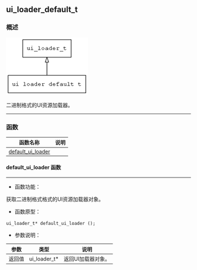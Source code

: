 ## ui\_loader\_default\_t
### 概述
![image](images/ui_loader_default_t_0.png)


 二进制格式的UI资源加载器。



----------------------------------
### 函数
<p id="ui_loader_default_t_methods">

| 函数名称 | 说明 | 
| -------- | ------------ | 
| <a href="#ui_loader_default_t_default_ui_loader">default\_ui\_loader</a> |  |
#### default\_ui\_loader 函数
-----------------------

* 函数功能：

> <p id="ui_loader_default_t_default_ui_loader">
 获取二进制格式格式的UI资源加载器对象。




* 函数原型：

```
ui_loader_t* default_ui_loader ();
```

* 参数说明：

| 参数 | 类型 | 说明 |
| -------- | ----- | --------- |
| 返回值 | ui\_loader\_t* | 返回UI加载器对象。 |
